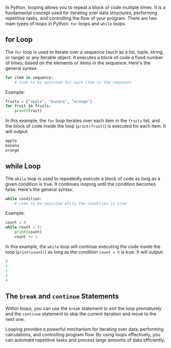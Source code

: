 In Python, looping allows you to repeat a block of code multiple times. It is a fundamental concept used for iterating over data structures, performing repetitive tasks, and controlling the flow of your program. There are two main types of loops in Python: `for` loops and `while` loops. 
## for Loop
The `for` loop is used to iterate over a sequence (such as a list, tuple, string, or range) or any iterable object. It executes a block of code a fixed number of times, based on the elements or items in the sequence. Here's the general syntax:

```python
for item in sequence:
    # code to be executed for each item in the sequence
```

Example:

```python
fruits = ["apple", "banana", "orange"]
for fruit in fruits:
    print(fruit)

```

In this example, the `for` loop iterates over each item in the `fruits` list, and the block of code inside the loop (`print(fruit)`) is executed for each item. It will output:

```python
apple
banana
orange
```

## while Loop
The `while` loop is used to repeatedly execute a block of code as long as a given condition is true. It continues looping until the condition becomes false. Here's the general syntax:

```python
while condition:
    # code to be executed while the condition is true
```

Example:

```python
count = 0
while count < 5:
    print(count)
    count += 1
```

In this example, the `while` loop will continue executing the code inside the loop (`print(count)`) as long as the condition `count < 5` is true. It will output:

```python
0
1
2
3
4
```

## The `break` and `continue` Statements

Within loops, you can use the `break` statement to exit the loop prematurely and the `continue` statement to skip the current iteration and move to the next one.

Looping provides a powerful mechanism for iterating over data, performing calculations, and controlling program flow. By using loops effectively, you can automate repetitive tasks and process large amounts of data efficiently.